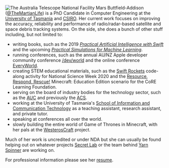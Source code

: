 ![The Australia Telescope National Facility](https://pbs.twimg.com/profile_banners/761753326211870720/1604447677/1500x500)
Mars Buttfield-Addison ([@TheMartianLife](https://twitter.com/TheMartianLife)) is a PhD Candidate in Computer Engineering at the [University of Tasmania](https://www.utas.edu.au/) and [CSIRO](https://www.csiro.au/). Her current work focuses on improving the accuracy, reliability and performance of radio/radar-based satellite and space debris tracking systems. On the side, she does a bunch of other stuff including, but not limited to:

* writing books, such as the 2019 [*Practical Artificial Intelligence with Swift*](https://www.oreilly.com/library/view/practical-artificial-intelligence/9781492044802/) and the upcoming [*Practical Simulations for Machine Learning*](https://www.oreilly.com/library/view/practical-simulations-for/9781492089919/).
* running conferences, such as the annual AU/NZ Apple developer community conference [/dev/world](https://devworld.com.au) and the online conference [EveryWorld](https://auc.edu.au/everyworld/about/).
* creating STEM educational materials, such as the [Swift Rockets](https://secretlab.games/scienceweek/swiftrockets) code-along activity for National Science Week 2020 and the [Resource, Respond, Rescue!](https://www.corefoundation.com.au/gamification) Minecraft: Education Edition scenario for the CoRE Learning Foundation.
* serving on the board of industry bodies for the technology sector, such as the [AUC](https://auc.edu.au) and previously the [ACS](https://www.acs.org.au).
* working at the University of Tasmania's [School of Information and Communication Technology](https://www.utas.edu.au/built-digital-natural/ict) as a teaching assistant, research assistant, and private tutor. 
* speaking at conferences all over the world.
* slowly building the entire world of Game of Thrones in Minecraft, with her pals at the [WesterosCraft](https://westeroscraft.com) project.

Much of her work is uncredited or under NDA but she can usually be found helping out on whatever projects [Secret Lab](https://secretlab.games) or the team behind [Yarn Spinner](https://yarnspinner.dev) are working on.

For professional information please see her [resume](https://themartianlife.com/resume.pdf).
